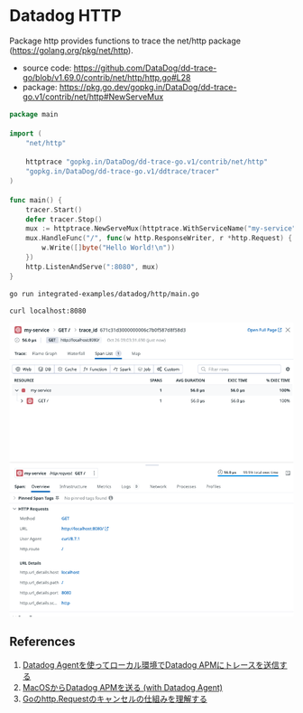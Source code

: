 # Datadog HTTP


Package http provides functions to trace the net/http package (https://golang.org/pkg/net/http).

- source code: https://github.com/DataDog/dd-trace-go/blob/v1.69.0/contrib/net/http/http.go#L28
- package: https://pkg.go.dev/gopkg.in/DataDog/dd-trace-go.v1/contrib/net/http#NewServeMux

```go
package main

import (
	"net/http"

	httptrace "gopkg.in/DataDog/dd-trace-go.v1/contrib/net/http"
	"gopkg.in/DataDog/dd-trace-go.v1/ddtrace/tracer"
)

func main() {
	tracer.Start()
	defer tracer.Stop()
	mux := httptrace.NewServeMux(httptrace.WithServiceName("my-service"))
	mux.HandleFunc("/", func(w http.ResponseWriter, r *http.Request) {
		w.Write([]byte("Hello World!\n"))
	})
	http.ListenAndServe(":8080", mux)
}
```

```
go run integrated-examples/datadog/http/main.go
```

```
curl localhost:8080
```

![](datadog-http.png)

## References

1. [Datadog Agentを使ってローカル環境でDatadog APMにトレースを送信する](https://qiita.com/morieeeenyo/items/b117504115c54eaa6f6b)
1. [MacOSからDatadog APMを送る (with Datadog Agent)](https://qiita.com/nakamasato/items/e51fcc9a98f3279b88d0)
1. [Goのhttp.Requestのキャンセルの仕組みを理解する](https://qiita.com/behiron/items/9b6975de6ff470c71e06)
